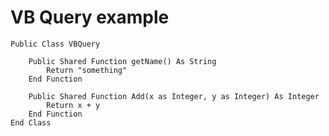 VB Query example
===


    Public Class VBQuery    

        Public Shared Function getName() As String
            Return "something"
        End Function

        Public Shared Function Add(x as Integer, y as Integer) As Integer
            Return x + y
        End Function
    End Class

                
